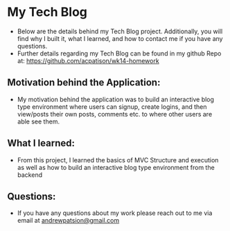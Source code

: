 # My Tech Blog
* Below are the details behind my Tech Blog project. Additionally, you will find why I built it, what I learned, and how to contact me if you have any questions.
* Further details regarding my Tech Blog can be found in my github Repo at: https://github.com/acpatison/wk14-homework



## Motivation behind the Application:
* My motivation behind the application was to build an interactive blog type environment where users can signup, create logins, and then view/posts their own posts, comments etc. to where other users are able see them.

## What I learned:
* From this project, I learned the basics of MVC Structure and execution as well as how to build an interactive blog type environment from the backend

## Questions:
* If you have any questions about my work please reach out to me via email at andrewpatsion@gmail.com






